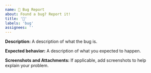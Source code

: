 ```yaml
---
name: 🐞 Bug Report
about: Found a bug? Report it!
title: '🐞'
labels: 'bug'
assignees: ''
---
```


**Description:**
A description of what the bug is.

**Expected behavior:** A description of what you expected to happen.

**Screenshots and Attachments:** If applicable, add screenshots to help explain your problem.

